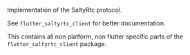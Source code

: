 
Implementation of the SaltyRtc protocol.

See `flutter_saltyrtc_client` for better documentation.

This contains all non platform, non flutter specific
parts of the `flutter_saltyrtc_client` package.